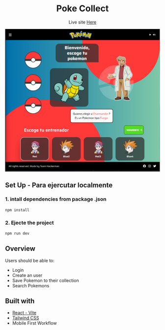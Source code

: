**<h1 align="center">Poke Collect</h1>**

<p align="center">Live site <a href="https://poke-collect.herokuapp.com">Here</a></p>

![alt text][snapshot]

[snapshot]: src/img//misc/snapshot.png "Poke Collect"

## **Set Up - Para ejercutar localmente**

### 1. intall dependencies from package .json

```js
npm install
```

### 2. Ejecte the project

```js
npm run dev
```

## **Overview**

Users should be able to:

- Login
- Create an user
- Save Pokemon to their collection
- Search Pokemons

## **Built with**

- [React - Vite](https://vitejs.dev/)
- [Tailwind CSS](https://tailwindcss.com/)
- Mobile First Workflow
